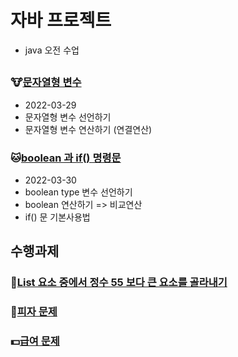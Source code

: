 # 자바 프로젝트
* java 오전 수업

##

### :cow:[문자열형 변수](https://github.com/dosunggil/Class/tree/master/Java_10_Varriable_05)
* 2022-03-29
* 문자열형 변수 선언하기
* 문자열형 변수 연산하기 (연결연산)

### :cat:[boolean 과 if() 명령문](https://github.com/dosunggil/Class/tree/master/Java_10_Varriable_06)
* 2022-03-30
* boolean type 변수 선언하기
* boolean 연산하기 => 비교연산
* if() 문 기본사용법


## 수행과제
 
### :bicyclist:[List 요소 중에서 정수 55 보다 큰 요소를 골라내기](https://github.com/dosunggil/Class/tree/master/Java_50_App_04)

### :pizza:[피자 문제](https://github.com/dosunggil/Class/tree/master/Java_50_App_05)
### :dollar:[급여 문제]()